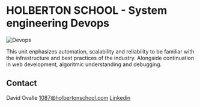 # HOLBERTON SCHOOL - System engineering Devops

![](https://www.infocyte.com/wp-content/uploads/devops-secops-convergence.jpg?raw=true "Devops")

This unit enphasizes automation, scalability and reliability to be familiar with the infrastructure and best practices of the industry. Alongside continuation in web development, algoritmic understanding and debugging. 

## Contact

David Ovalle <1087@holbertonschool.com>
[Linkedin](https://www.linkedin.com/in/david-giovani-ovalle-ariza/)
